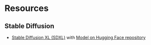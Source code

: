 # Resources

## Stable Diffusion
- [Stable Diffusion XL (SDXL)](https://colab.research.google.com/drive/1H6Gn7KodOLLCgnnpLeyrqdGSx2GcDttk?usp=sharing) with [Model on Hugging Face repository](https://huggingface.co/stabilityai/stable-diffusion-xl-base-1.0)
